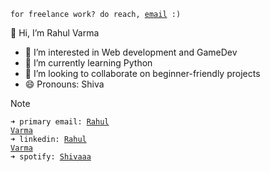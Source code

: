 <code>for freelance work? do reach, [email](mailto:rv579787@gmail.com) :)</code><br>

👋 Hi, I’m Rahul Varma
- 👀 I’m interested in Web development and GameDev
- 🌱 I’m currently learning Python
- 💞️ I’m looking to collaborate on beginner-friendly projects 
- 😄 Pronouns: Shiva


> [!NOTE]
><code>➜ primary email: [Rahul Varma](mailto:rv579787@gmail.com)</code><br>
> <code>➜ linkedin: [Rahul Varma](https://www.linkedin.com/in/rahul-varma-1129a9328)</code><br>
> <code>➜ spotify: [Shivaaa](https://open.spotify.com/user/31gyi7zknj4dwxc45yrs77nmwoxy)</code><br>


